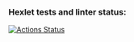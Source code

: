 ### Hexlet tests and linter status:
[![Actions Status](https://github.com/Xodarap7/python-project-lvl2/workflows/hexlet-check/badge.svg)](https://github.com/Xodarap7/python-project-lvl2/actions)